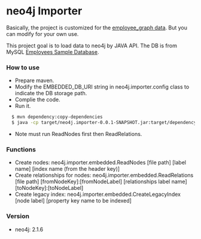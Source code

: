 # neo4j Importer
Basically, the project is customized for the [employee_graph data](https://github.com/ra2637/neo4jImporter/tree/master/employees_graph). But you can modify for your own use.
  
This project goal is to load data to neo4j by JAVA API.
The DB is from MySQL [Employees Sample Database](https://dev.mysql.com/doc/employee/en/employees-introduction.html).
  
### How to use
- Prepare maven.
- Modify the EMBEDDED_DB_URI string in neo4j.importer.config class to indicate the DB storage path.
- Complie the code.
- Run it.
```sh
  $ mvn dependency:copy-dependencies
  $ java -cp target/neo4j.importer-0.0.1-SNAPSHOT.jar:target/dependency/* neo4j.importer.embedded.ReadNodes ../employees_graph/departments.csv DEPARTMENT dept_no
```
- Note must run ReadNodes first then ReadRelations.

### Functions
- Create nodes: neo4j.importer.embedded.ReadNodes [file path] [label name] [index name (from the header key)]
- Create relationships for nodes: neo4j.importer.embedded.ReadRelations [file path] [fromNodeKey]:[fromNodeLabel] [relationships label name] [toNodeKey]:[toNodeLabel]
- Create legacy index: neo4j.importer.embedded.CreateLegacyIndex [node label] [property key name to be indexed]

### Version
 - neo4j: 2.1.6
